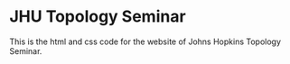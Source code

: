 # JHU Topology Seminar

This is the html and css code for the website of Johns Hopkins Topology Seminar.
